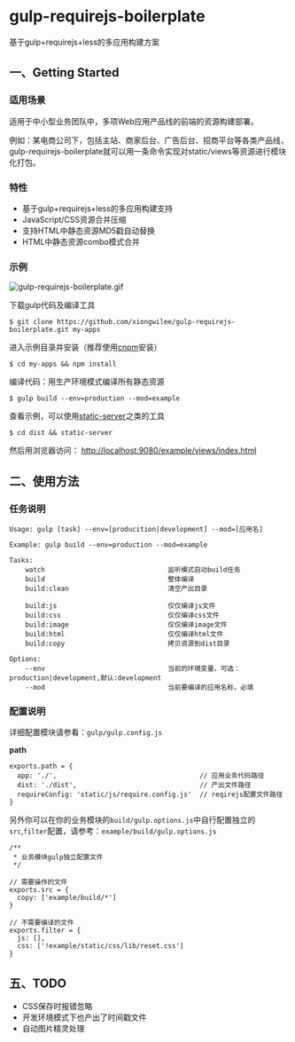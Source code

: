# gulp-requirejs-boilerplate

基于gulp+requirejs+less的多应用构建方案

## 一、Getting Started

### 适用场景

适用于中小型业务团队中，多项Web应用产品线的前端的资源构建部署。

例如：某电商公司下，包括主站、商家后台、广告后台、招商平台等各类产品线，gulp-requirejs-boilerplate就可以用一条命令实现对static/views等资源进行模块化打包。

### 特性
* 基于gulp+requirejs+less的多应用构建支持
* JavaScript/CSS资源合并压缩
* 支持HTML中静态资源MD5戳自动替换
* HTML中静态资源combo模式合并


### 示例

![gulp-requirejs-boilerplate.gif](https://raw.githubusercontent.com/xiongwilee/demo/master/photo/gulp-requirejs-boilerplate.gif)

下载gulp代码及编译工具

```
$ git clone https://github.com/xiongwilee/gulp-requirejs-boilerplate.git my-apps
```

进入示例目录并安装（推荐使用[cnpm](https://cnpmjs.org/)安装）
```
$ cd my-apps && npm install
```

编译代码：用生产环境模式编译所有静态资源
```
$ gulp build --env=production --mod=example
```

查看示例，可以使用[static-server](https://www.npmjs.com/package/static-server)之类的工具
```
$ cd dist && static-server
```
然后用浏览器访问： [http://localhost:9080/example/views/index.html](http://localhost:9080/example/views/index.html)

## 二、使用方法

### 任务说明

```
Usage: gulp [task] --env=[producition|development] --mod=[应用名]

Example: gulp build --env=production --mod=example

Tasks: 
    watch                               监听模式启动build任务
    build                               整体编译
    build:clean                         清空产出目录

    build:js                            仅仅编译js文件
    build:css                           仅仅编译css文件
    build:image                         仅仅编译image文件
    build:html                          仅仅编译html文件
    build:copy                          拷贝资源到dist目录

Options:
    --env                               当前的环境变量，可选：production|development,默认:development
    --mod                               当前要编译的应用名称，必填
```

### 配置说明

详细配置模块请参看：`gulp/gulp.config.js`

**path**

```
exports.path = {
  app: './',                                    // 应用业务代码路径
  dist: './dist',                               // 产出文件路径
  requireConfig: 'static/js/require.config.js'  // reqirejs配置文件路径
}
```

另外你可以在你的业务模块的`build/gulp.options.js`中自行配置独立的`src`,`filter`配置，请参考：`example/build/gulp.options.js`
```
/**
 * 业务模块gulp独立配置文件
 */

// 需要操作的文件
exports.src = {
  copy: ['example/build/*']
}

// 不需要编译的文件
exports.filter = {
  js: [],
  css: ['!example/static/css/lib/reset.css']
}
```


## 五、TODO
* CSS保存时报错忽略
* 开发环境模式下也产出了时间戳文件
* 自动图片精灵处理


